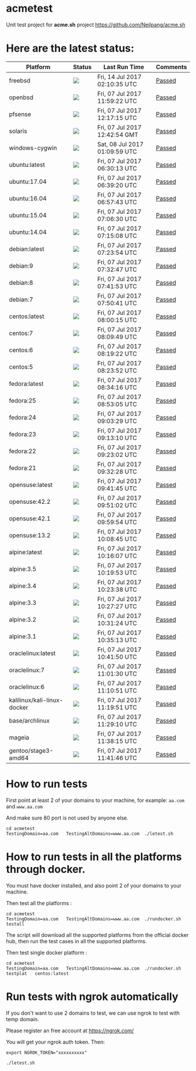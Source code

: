 # acmetest
Unit test project for **acme.sh** project https://github.com/Neilpang/acme.sh



# Here are the latest status:

| Platform | Status| Last Run Time| Comments|
-----------|-------|--------------|---------|
|freebsd| ![](https://cdn.rawgit.com/Neilpang/acmetest/master/status/freebsd.svg?1499998235)| Fri, 14 Jul 2017 02:10:35 UTC| [Passed](https://github.com/Neilpang/acmetest/blob/master/logs/freebsd.out) |
|openbsd| ![](https://cdn.rawgit.com/Neilpang/acmetest/master/status/openbsd.svg?1499428762)| Fri, 07 Jul 2017 11:59:22 UTC| [Passed](https://github.com/Neilpang/acmetest/blob/master/logs/openbsd.out) |
|pfsense| ![](https://cdn.rawgit.com/Neilpang/acmetest/master/status/pfsense.svg?1499429835)| Fri, 07 Jul 2017 12:17:15 UTC| [Passed](https://github.com/Neilpang/acmetest/blob/master/logs/pfsense.out) |
|solaris| ![](https://cdn.rawgit.com/Neilpang/acmetest/master/status/solaris.svg?1499431374)| Fri, 07 Jul 2017 12:42:54 GMT| [Passed](https://github.com/Neilpang/acmetest/blob/master/logs/solaris.out) |
|windows-cygwin| ![](https://cdn.rawgit.com/Neilpang/acmetest/master/status/windows-cygwin.svg?1499476199)| Sat, 08 Jul 2017 01:09:59 UTC| [Passed](https://github.com/Neilpang/acmetest/blob/master/logs/windows-cygwin.out) |
|ubuntu:latest| ![](https://cdn.rawgit.com/Neilpang/acmetest/master/status/ubuntu-latest.svg?1499409013)| Fri, 07 Jul 2017 06:30:13 UTC| [Passed](https://github.com/Neilpang/acmetest/blob/master/logs/ubuntu-latest.out) |
|ubuntu:17.04| ![](https://cdn.rawgit.com/Neilpang/acmetest/master/status/ubuntu-17.04.svg?1499409560)| Fri, 07 Jul 2017 06:39:20 UTC| [Passed](https://github.com/Neilpang/acmetest/blob/master/logs/ubuntu-17.04.out) |
|ubuntu:16.04| ![](https://cdn.rawgit.com/Neilpang/acmetest/master/status/ubuntu-16.04.svg?1499410663)| Fri, 07 Jul 2017 06:57:43 UTC| [Passed](https://github.com/Neilpang/acmetest/blob/master/logs/ubuntu-16.04.out) |
|ubuntu:15.04| ![](https://cdn.rawgit.com/Neilpang/acmetest/master/status/ubuntu-15.04.svg?1499411190)| Fri, 07 Jul 2017 07:06:30 UTC| [Passed](https://github.com/Neilpang/acmetest/blob/master/logs/ubuntu-15.04.out) |
|ubuntu:14.04| ![](https://cdn.rawgit.com/Neilpang/acmetest/master/status/ubuntu-14.04.svg?1499411708)| Fri, 07 Jul 2017 07:15:08 UTC| [Passed](https://github.com/Neilpang/acmetest/blob/master/logs/ubuntu-14.04.out) |
|debian:latest| ![](https://cdn.rawgit.com/Neilpang/acmetest/master/status/debian-latest.svg?1499412234)| Fri, 07 Jul 2017 07:23:54 UTC| [Passed](https://github.com/Neilpang/acmetest/blob/master/logs/debian-latest.out) |
|debian:9| ![](https://cdn.rawgit.com/Neilpang/acmetest/master/status/debian-9.svg?1499412767)| Fri, 07 Jul 2017 07:32:47 UTC| [Passed](https://github.com/Neilpang/acmetest/blob/master/logs/debian-9.out) |
|debian:8| ![](https://cdn.rawgit.com/Neilpang/acmetest/master/status/debian-8.svg?1499413313)| Fri, 07 Jul 2017 07:41:53 UTC| [Passed](https://github.com/Neilpang/acmetest/blob/master/logs/debian-8.out) |
|debian:7| ![](https://cdn.rawgit.com/Neilpang/acmetest/master/status/debian-7.svg?1499413841)| Fri, 07 Jul 2017 07:50:41 UTC| [Passed](https://github.com/Neilpang/acmetest/blob/master/logs/debian-7.out) |
|centos:latest| ![](https://cdn.rawgit.com/Neilpang/acmetest/master/status/centos-latest.svg?1499414415)| Fri, 07 Jul 2017 08:00:15 UTC| [Passed](https://github.com/Neilpang/acmetest/blob/master/logs/centos-latest.out) |
|centos:7| ![](https://cdn.rawgit.com/Neilpang/acmetest/master/status/centos-7.svg?1499414989)| Fri, 07 Jul 2017 08:09:49 UTC| [Passed](https://github.com/Neilpang/acmetest/blob/master/logs/centos-7.out) |
|centos:6| ![](https://cdn.rawgit.com/Neilpang/acmetest/master/status/centos-6.svg?1499415562)| Fri, 07 Jul 2017 08:19:22 UTC| [Passed](https://github.com/Neilpang/acmetest/blob/master/logs/centos-6.out) |
|centos:5| ![](https://cdn.rawgit.com/Neilpang/acmetest/master/status/centos-5.svg?1499415832)| Fri, 07 Jul 2017 08:23:52 UTC| [Passed](https://github.com/Neilpang/acmetest/blob/master/logs/centos-5.out) |
|fedora:latest| ![](https://cdn.rawgit.com/Neilpang/acmetest/master/status/fedora-latest.svg?1499416456)| Fri, 07 Jul 2017 08:34:16 UTC| [Passed](https://github.com/Neilpang/acmetest/blob/master/logs/fedora-latest.out) |
|fedora:25| ![](https://cdn.rawgit.com/Neilpang/acmetest/master/status/fedora-25.svg?1499417585)| Fri, 07 Jul 2017 08:53:05 UTC| [Passed](https://github.com/Neilpang/acmetest/blob/master/logs/fedora-25.out) |
|fedora:24| ![](https://cdn.rawgit.com/Neilpang/acmetest/master/status/fedora-24.svg?1499418209)| Fri, 07 Jul 2017 09:03:29 UTC| [Passed](https://github.com/Neilpang/acmetest/blob/master/logs/fedora-24.out) |
|fedora:23| ![](https://cdn.rawgit.com/Neilpang/acmetest/master/status/fedora-23.svg?1499418790)| Fri, 07 Jul 2017 09:13:10 UTC| [Passed](https://github.com/Neilpang/acmetest/blob/master/logs/fedora-23.out) |
|fedora:22| ![](https://cdn.rawgit.com/Neilpang/acmetest/master/status/fedora-22.svg?1499419382)| Fri, 07 Jul 2017 09:23:02 UTC| [Passed](https://github.com/Neilpang/acmetest/blob/master/logs/fedora-22.out) |
|fedora:21| ![](https://cdn.rawgit.com/Neilpang/acmetest/master/status/fedora-21.svg?1499419948)| Fri, 07 Jul 2017 09:32:28 UTC| [Passed](https://github.com/Neilpang/acmetest/blob/master/logs/fedora-21.out) |
|opensuse:latest| ![](https://cdn.rawgit.com/Neilpang/acmetest/master/status/opensuse-latest.svg?1499420505)| Fri, 07 Jul 2017 09:41:45 UTC| [Passed](https://github.com/Neilpang/acmetest/blob/master/logs/opensuse-latest.out) |
|opensuse:42.2| ![](https://cdn.rawgit.com/Neilpang/acmetest/master/status/opensuse-42.2.svg?1499421062)| Fri, 07 Jul 2017 09:51:02 UTC| [Passed](https://github.com/Neilpang/acmetest/blob/master/logs/opensuse-42.2.out) |
|opensuse:42.1| ![](https://cdn.rawgit.com/Neilpang/acmetest/master/status/opensuse-42.1.svg?1499421594)| Fri, 07 Jul 2017 09:59:54 UTC| [Passed](https://github.com/Neilpang/acmetest/blob/master/logs/opensuse-42.1.out) |
|opensuse:13.2| ![](https://cdn.rawgit.com/Neilpang/acmetest/master/status/opensuse-13.2.svg?1499422125)| Fri, 07 Jul 2017 10:08:45 UTC| [Passed](https://github.com/Neilpang/acmetest/blob/master/logs/opensuse-13.2.out) |
|alpine:latest| ![](https://cdn.rawgit.com/Neilpang/acmetest/master/status/alpine-latest.svg?1499422567)| Fri, 07 Jul 2017 10:16:07 UTC| [Passed](https://github.com/Neilpang/acmetest/blob/master/logs/alpine-latest.out) |
|alpine:3.5| ![](https://cdn.rawgit.com/Neilpang/acmetest/master/status/alpine-3.5.svg?1499422793)| Fri, 07 Jul 2017 10:19:53 UTC| [Passed](https://github.com/Neilpang/acmetest/blob/master/logs/alpine-3.5.out) |
|alpine:3.4| ![](https://cdn.rawgit.com/Neilpang/acmetest/master/status/alpine-3.4.svg?1499423018)| Fri, 07 Jul 2017 10:23:38 UTC| [Passed](https://github.com/Neilpang/acmetest/blob/master/logs/alpine-3.4.out) |
|alpine:3.3| ![](https://cdn.rawgit.com/Neilpang/acmetest/master/status/alpine-3.3.svg?1499423247)| Fri, 07 Jul 2017 10:27:27 UTC| [Passed](https://github.com/Neilpang/acmetest/blob/master/logs/alpine-3.3.out) |
|alpine:3.2| ![](https://cdn.rawgit.com/Neilpang/acmetest/master/status/alpine-3.2.svg?1499423484)| Fri, 07 Jul 2017 10:31:24 UTC| [Passed](https://github.com/Neilpang/acmetest/blob/master/logs/alpine-3.2.out) |
|alpine:3.1| ![](https://cdn.rawgit.com/Neilpang/acmetest/master/status/alpine-3.1.svg?1499423713)| Fri, 07 Jul 2017 10:35:13 UTC| [Passed](https://github.com/Neilpang/acmetest/blob/master/logs/alpine-3.1.out) |
|oraclelinux:latest| ![](https://cdn.rawgit.com/Neilpang/acmetest/master/status/oraclelinux-latest.svg?1499424110)| Fri, 07 Jul 2017 10:41:50 UTC| [Passed](https://github.com/Neilpang/acmetest/blob/master/logs/oraclelinux-latest.out) |
|oraclelinux:7| ![](https://cdn.rawgit.com/Neilpang/acmetest/master/status/oraclelinux-7.svg?1499425290)| Fri, 07 Jul 2017 11:01:30 UTC| [Passed](https://github.com/Neilpang/acmetest/blob/master/logs/oraclelinux-7.out) |
|oraclelinux:6| ![](https://cdn.rawgit.com/Neilpang/acmetest/master/status/oraclelinux-6.svg?1499425851)| Fri, 07 Jul 2017 11:10:51 UTC| [Passed](https://github.com/Neilpang/acmetest/blob/master/logs/oraclelinux-6.out) |
|kalilinux/kali-linux-docker| ![](https://cdn.rawgit.com/Neilpang/acmetest/master/status/kalilinux-kali-linux-docker.svg?1499426391)| Fri, 07 Jul 2017 11:19:51 UTC| [Passed](https://github.com/Neilpang/acmetest/blob/master/logs/kalilinux-kali-linux-docker.out) |
|base/archlinux| ![](https://cdn.rawgit.com/Neilpang/acmetest/master/status/base-archlinux.svg?1499426950)| Fri, 07 Jul 2017 11:29:10 UTC| [Passed](https://github.com/Neilpang/acmetest/blob/master/logs/base-archlinux.out) |
|mageia| ![](https://cdn.rawgit.com/Neilpang/acmetest/master/status/mageia.svg?1499427495)| Fri, 07 Jul 2017 11:38:15 UTC| [Passed](https://github.com/Neilpang/acmetest/blob/master/logs/mageia.out) |
|gentoo/stage3-amd64| ![](https://cdn.rawgit.com/Neilpang/acmetest/master/status/gentoo-stage3-amd64.svg?1499427706)| Fri, 07 Jul 2017 11:41:46 UTC| [Passed](https://github.com/Neilpang/acmetest/blob/master/logs/gentoo-stage3-amd64.out) |

# How to run tests

First point at least 2 of your domains to your machine, 
for example: `aa.com` and `www.aa.com`

And make sure 80 port is not used by anyone else.

```
cd acmetest
TestingDomain=aa.com   TestingAltDomains=www.aa.com  ./letest.sh
```

# How to run tests in all the platforms through docker.

You must have docker installed, and also point 2 of your domains to your machine.

Then test all the platforms :

```
cd acmetest
TestingDomain=aa.com   TestingAltDomains=www.aa.com  ./rundocker.sh  testall
```

The script will download all the supported platforms from the official docker hub, then run the test cases in all the supported platforms.

Then test single docker platform :

```
cd acmetest
TestingDomain=aa.com   TestingAltDomains=www.aa.com  ./rundocker.sh  testplat   centos:latest
```

# Run tests with ngrok automatically

If you don't want to use 2 domains to test, we can use ngrok to test with temp domain.

Please register an free account at https://ngrok.com/

You will get your ngrok auth token.  Then:

```
export NGROK_TOKEN="xxxxxxxxxx"

./letest.sh

```








